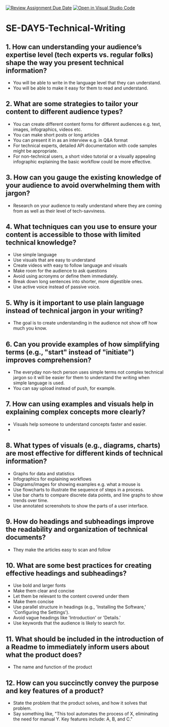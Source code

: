[![Review Assignment Due Date](https://classroom.github.com/assets/deadline-readme-button-22041afd0340ce965d47ae6ef1cefeee28c7c493a6346c4f15d667ab976d596c.svg)](https://classroom.github.com/a/zsAR-pyY)
[![Open in Visual Studio Code](https://classroom.github.com/assets/open-in-vscode-2e0aaae1b6195c2367325f4f02e2d04e9abb55f0b24a779b69b11b9e10269abc.svg)](https://classroom.github.com/online_ide?assignment_repo_id=18536400&assignment_repo_type=AssignmentRepo)
# SE-DAY5-Technical-Writing
## 1. How can understanding your audience’s expertise level (tech experts vs. regular folks) shape the way you present technical information?
- You will be able to write in the language level that they can understand.
- You will be able to make it easy for them to read and understand.
## 2. What are some strategies to tailor your content to different audience types?
- You can create different content forms for different audiences e.g. text, images, infographics, videos etc.
- You can make short posts or long articles
- You can present it in as an interview e.g. in Q&A format
- For technical experts, detailed API documentation with code samples might be appropriate.
- For non-technical users, a short video tutorial or a visually appealing infographic explaining the basic workflow could be more effective.
## 3. How can you gauge the existing knowledge of your audience to avoid overwhelming them with jargon?
- Research on your audience to really understand where they are coming from as well as their level of tech-savviness. 
## 4. What techniques can you use to ensure your content is accessible to those with limited technical knowledge?
- Use simple language
- Use visuals that are easy to understand
- Create videos with easy to follow language and visuals
- Make room for the audience to ask questions
- Avoid using acronyms or define them immediately.
- Break down long sentences into shorter, more digestible ones.
- Use active voice instead of passive voice.
## 5. Why is it important to use plain language instead of technical jargon in your writing?
- The goal is to create understanding in the audience not show off how much you know.
## 6. Can you provide examples of how simplifying terms (e.g., "start" instead of "initiate") improves comprehension?
- The everyday non-tech person uses simple terms not complex technical jargon so it will be easier for them to understand the writing when simple language is used.
- You can say upload instead of push, for example.
## 7. How can using examples and visuals help in explaining complex concepts more clearly?
- Visuals help someone to understand concepts faster and easier.
- 
## 8. What types of visuals (e.g., diagrams, charts) are most effective for different kinds of technical information?
- Graphs for data and statistics
- Infographics for explaining workflows
- Diagrams/images for showing examples e.g. what a mouse is
- Use flowcharts to illustrate the sequence of steps in a process.
- Use bar charts to compare discrete data points, and line graphs to show trends over time.
- Use annotated screenshots to show the parts of a user interface.
## 9. How do headings and subheadings improve the readability and organization of technical documents?
- They make the articles easy to scan and follow
## 10. What are some best practices for creating effective headings and subheadings?
- Use bold and larger fonts
- Make them clear and concise
- Let them be relevant to the content covered under them
- Make them concise
- Use parallel structure in headings (e.g., 'Installing the Software,' 'Configuring the Settings').
- Avoid vague headings like 'Introduction' or 'Details.'
- Use keywords that the audience is likely to search for.
## 11. What should be included in the introduction of a Readme to immediately inform users about what the product does?
- The name and function of the product
## 12. How can you succinctly convey the purpose and key features of a product?
- State the problem that the product solves, and how it solves that problem.
- Say something like, "This tool automates the process of X, eliminating the need for manual Y. Key features include: A, B, and C."
